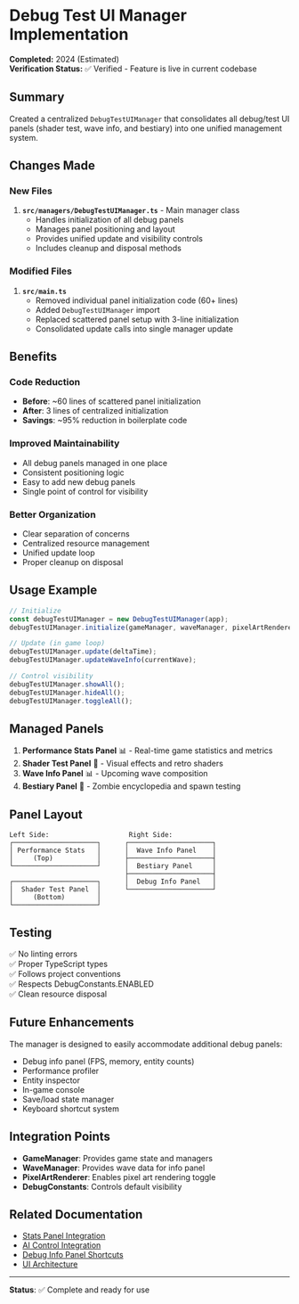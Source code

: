 # Debug Test UI Manager Implementation

**Completed:** 2024 (Estimated)  
**Verification Status:** ✅ Verified - Feature is live in current codebase

## Summary

Created a centralized `DebugTestUIManager` that consolidates all debug/test UI panels (shader test, wave info, and bestiary) into one unified management system.

## Changes Made

### New Files

1. **`src/managers/DebugTestUIManager.ts`** - Main manager class
   - Handles initialization of all debug panels
   - Manages panel positioning and layout
   - Provides unified update and visibility controls
   - Includes cleanup and disposal methods

### Modified Files

1. **`src/main.ts`**
   - Removed individual panel initialization code (60+ lines)
   - Added `DebugTestUIManager` import
   - Replaced scattered panel setup with 3-line initialization
   - Consolidated update calls into single manager update

## Benefits

### Code Reduction

- **Before**: ~60 lines of scattered panel initialization
- **After**: 3 lines of centralized initialization
- **Savings**: ~95% reduction in boilerplate code

### Improved Maintainability

- All debug panels managed in one place
- Consistent positioning logic
- Easy to add new debug panels
- Single point of control for visibility

### Better Organization

- Clear separation of concerns
- Centralized resource management
- Unified update loop
- Proper cleanup on disposal

## Usage Example

```typescript
// Initialize
const debugTestUIManager = new DebugTestUIManager(app);
debugTestUIManager.initialize(gameManager, waveManager, pixelArtRenderer);

// Update (in game loop)
debugTestUIManager.update(deltaTime);
debugTestUIManager.updateWaveInfo(currentWave);

// Control visibility
debugTestUIManager.showAll();
debugTestUIManager.hideAll();
debugTestUIManager.toggleAll();
```

## Managed Panels

1. **Performance Stats Panel** 📊 - Real-time game statistics and metrics
2. **Shader Test Panel** 🎨 - Visual effects and retro shaders
3. **Wave Info Panel** 📊 - Upcoming wave composition
4. **Bestiary Panel** 📖 - Zombie encyclopedia and spawn testing

## Panel Layout

```
Left Side:                    Right Side:
┌─────────────────────┐      ┌─────────────────────┐
│ Performance Stats   │      │  Wave Info Panel    │
│     (Top)           │      ├─────────────────────┤
└─────────────────────┘      │  Bestiary Panel     │
                             ├─────────────────────┤
┌─────────────────────┐      │  Debug Info Panel   │
│  Shader Test Panel  │      └─────────────────────┘
│     (Bottom)        │
└─────────────────────┘
```

## Testing

✅ No linting errors  
✅ Proper TypeScript types  
✅ Follows project conventions  
✅ Respects DebugConstants.ENABLED  
✅ Clean resource disposal

## Future Enhancements

The manager is designed to easily accommodate additional debug panels:

- Debug info panel (FPS, memory, entity counts)
- Performance profiler
- Entity inspector
- In-game console
- Save/load state manager
- Keyboard shortcut system

## Integration Points

- **GameManager**: Provides game state and managers
- **WaveManager**: Provides wave data for info panel
- **PixelArtRenderer**: Enables pixel art rendering toggle
- **DebugConstants**: Controls default visibility

## Related Documentation

- [Stats Panel Integration](./STATS_PANEL_INTEGRATION.md)
- [AI Control Integration](./AI_CONTROL_INTEGRATION.md)
- [Debug Info Panel Shortcuts](./DEBUG_INFO_PANEL_SHORTCUTS.md)
- [UI Architecture](../../Features/UI/README.md)

---

**Status**: ✅ Complete and ready for use
